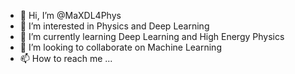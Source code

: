 - 👋 Hi, I’m @MaXDL4Phys
- 👀 I’m interested in Physics and Deep Learning
- 🌱 I’m currently learning Deep Learning and High Energy Physics
- 💞️ I’m looking to collaborate on Machine Learning 
- 📫 How to reach me ...

<!---
MaXDL4Phys/MaXDL4Phys is a ✨ special ✨ repository because its `README.md` (this file) appears on your GitHub profile.
You can click the Preview link to take a look at your changes.
--->
